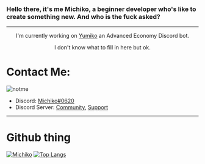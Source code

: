 ### Hello there, it's me Michiko, a beginner developer who's like to create something new. And who is the fuck asked?
----
<p align="center"> 
  I'm currently working on <a href="https://github.com/Michiko0/Yumiko"> Yumiko</a> an Advanced Economy Discord bot.</p>
<p align="center"> I don't know what to fill in here but ok.
  </p>
  
 # Contact Me:
 ![notme]() 
- Discord: [Michiko#0620](https://discord.com/users/521591624644427777) 
- Discord Server: [Community](https://discord.gg/BWtuV4yuAc), [Support](https://discord.gg/cxXU9R6GwT)

---
# Github thing
[![Michiko](https://github-readme-stats.vercel.app/api?username=Michiko0)](https://github.com/Michiko0/github-readme-stats)
[![Top Langs](https://github-readme-stats.vercel.app/api/top-langs/?username=Michiko0&layout=compact)](https://github.com/Michiko0/github-readme-stats)
 
